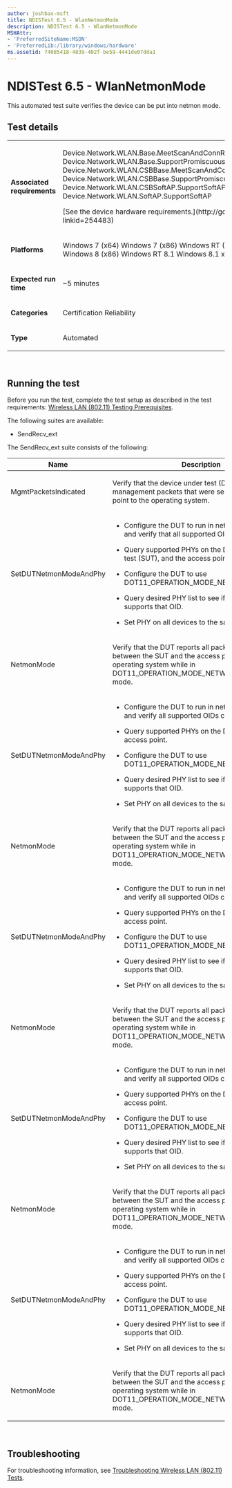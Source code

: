 ```yaml
---
author: joshbax-msft
title: NDISTest 6.5 - WlanNetmonMode
description: NDISTest 6.5 - WlanNetmonMode
MSHAttr:
- 'PreferredSiteName:MSDN'
- 'PreferredLib:/library/windows/hardware'
ms.assetid: 74085418-4839-402f-be59-4441de07dda1
---
```


# NDISTest 6.5 - WlanNetmonMode


This automated test suite verifies the device can be put into netmon mode.

## Test details


<table>
<colgroup>
<col width="50%" />
<col width="50%" />
</colgroup>
<tbody>
<tr class="odd">
<td><p><strong>Associated requirements</strong></p></td>
<td><p>Device.Network.WLAN.Base.MeetScanAndConnReq Device.Network.WLAN.Base.SupportPromiscuousAndMulticastPacketFiltering Device.Network.WLAN.CSBBase.MeetScanAndConnReq Device.Network.WLAN.CSBBase.SupportPromiscuousAndMulticastPacketFiltering Device.Network.WLAN.CSBSoftAP.SupportSoftAP Device.Network.WLAN.SoftAP.SupportSoftAP</p>
<p>[See the device hardware requirements.](http://go.microsoft.com/fwlink/p/?linkid=254483)</p></td>
</tr>
<tr class="even">
<td><p><strong>Platforms</strong></p></td>
<td><p>Windows 7 (x64) Windows 7 (x86) Windows RT (ARM-based) Windows 8 (x64) Windows 8 (x86) Windows RT 8.1 Windows 8.1 x64 Windows 8.1 x86</p></td>
</tr>
<tr class="odd">
<td><p><strong>Expected run time</strong></p></td>
<td><p>~5 minutes</p></td>
</tr>
<tr class="even">
<td><p><strong>Categories</strong></p></td>
<td><p>Certification Reliability</p></td>
</tr>
<tr class="odd">
<td><p><strong>Type</strong></p></td>
<td><p>Automated</p></td>
</tr>
</tbody>
</table>

 

## Running the test


Before you run the test, complete the test setup as described in the test requirements: [Wireless LAN (802.11) Testing Prerequisites](wireless-lan--80211--testing-prerequisites.md).

The following suites are available:

-   SendRecv\_ext

The SendRecv\_ext suite consists of the following:

<table>
<colgroup>
<col width="50%" />
<col width="50%" />
</colgroup>
<thead>
<tr class="header">
<th>Name</th>
<th>Description</th>
</tr>
</thead>
<tbody>
<tr class="odd">
<td><p>MgmtPacketsIndicated</p></td>
<td><p>Verify that the device under test (DUT) reports all management packets that were sent by the access point to the operating system.</p></td>
</tr>
<tr class="even">
<td><p>SetDUTNetmonModeAndPhy</p></td>
<td><ul>
<li><p>Configure the DUT to run in network monitor mode and verify that all supported OIDs can be called.</p></li>
<li><p>Query supported PHYs on the DUT, system under test (SUT), and the access point.</p></li>
<li><p>Configure the DUT to use DOT11_OPERATION_MODE_NETWORK_MONITOR.</p></li>
<li><p>Query desired PHY list to see if the DUT still supports that OID.</p></li>
<li><p>Set PHY on all devices to the same PHY.</p></li>
</ul></td>
</tr>
<tr class="odd">
<td><p>NetmonMode</p></td>
<td><p>Verify that the DUT reports all packets transmitted between the SUT and the access point to the operating system while in DOT11_OPERATION_MODE_NETWORK_MONITOR mode.</p></td>
</tr>
<tr class="even">
<td><p>SetDUTNetmonModeAndPhy</p></td>
<td><ul>
<li><p>Configure the DUT to run in network monitor mode and verify all supported OIDs can be called.</p></li>
<li><p>Query supported PHYs on the DUT, SUT, and the access point.</p></li>
<li><p>Configure the DUT to use DOT11_OPERATION_MODE_NETWORK_MONITOR.</p></li>
<li><p>Query desired PHY list to see if the DUT still supports that OID.</p></li>
<li><p>Set PHY on all devices to the same PHY.</p></li>
</ul></td>
</tr>
<tr class="odd">
<td><p>NetmonMode</p></td>
<td><p>Verify that the DUT reports all packets transmitted between the SUT and the access point to the operating system while in DOT11_OPERATION_MODE_NETWORK_MONITOR mode.</p></td>
</tr>
<tr class="even">
<td><p>SetDUTNetmonModeAndPhy</p></td>
<td><ul>
<li><p>Configure the DUT to run in network monitor mode and verify all supported OIDs can be called.</p></li>
<li><p>Query supported PHYs on the DUT, SUT, and the access point.</p></li>
<li><p>Configure the DUT to use DOT11_OPERATION_MODE_NETWORK_MONITOR.</p></li>
<li><p>Query desired PHY list to see if the DUT still supports that OID.</p></li>
<li><p>Set PHY on all devices to the same PHY.</p></li>
</ul></td>
</tr>
<tr class="odd">
<td><p>NetmonMode</p></td>
<td><p>Verify that the DUT reports all packets transmitted between the SUT and the access point to the operating system while in DOT11_OPERATION_MODE_NETWORK_MONITOR mode.</p></td>
</tr>
<tr class="even">
<td><p>SetDUTNetmonModeAndPhy</p></td>
<td><ul>
<li><p>Configure the DUT to run in network monitor mode and verify all supported OIDs can be called.</p></li>
<li><p>Query supported PHYs on the DUT, SUT, and the access point.</p></li>
<li><p>Configure the DUT to use DOT11_OPERATION_MODE_NETWORK_MONITOR.</p></li>
<li><p>Query desired PHY list to see if the DUT still supports that OID.</p></li>
<li><p>Set PHY on all devices to the same PHY.</p></li>
</ul></td>
</tr>
<tr class="odd">
<td><p>NetmonMode</p></td>
<td><p>Verify that the DUT reports all packets transmitted between the SUT and the access point to the operating system while in DOT11_OPERATION_MODE_NETWORK_MONITOR mode.</p></td>
</tr>
<tr class="even">
<td><p>SetDUTNetmonModeAndPhy</p></td>
<td><ul>
<li><p>Configure the DUT to run in network monitor mode and verify all supported OIDs can be called.</p></li>
<li><p>Query supported PHYs on the DUT, SUT, and the access point.</p></li>
<li><p>Configure the DUT to use DOT11_OPERATION_MODE_NETWORK_MONITOR.</p></li>
<li><p>Query desired PHY list to see if the DUT still supports that OID.</p></li>
<li><p>Set PHY on all devices to the same PHY.</p></li>
</ul></td>
</tr>
<tr class="odd">
<td><p>NetmonMode</p></td>
<td><p>Verify that the DUT reports all packets transmitted between the SUT and the access point to the operating system while in DOT11_OPERATION_MODE_NETWORK_MONITOR mode.</p></td>
</tr>
</tbody>
</table>

 

## Troubleshooting


For troubleshooting information, see [Troubleshooting Wireless LAN (802.11) Tests](troubleshooting-wireless-lan--80211--tests.md).

 

 






